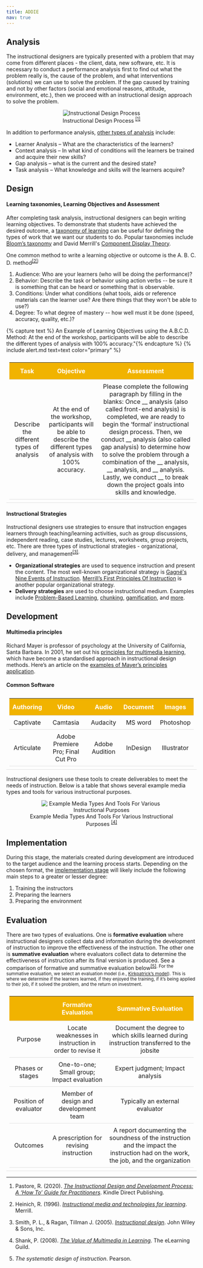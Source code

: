 ```yaml
---
title: ADDIE
nav: true
---
```


## Analysis

The instructional designers are typically presented with a problem that may come from different places - the client, data, new software, etc. It is necessary to conduct a performance analysis first to find out what the problem really is, the cause of the problem, and what interventions (solutions) we can use to solve the problem. If the gap caused by training and not by other factors (social and emotional reasons, attitude, environment, etc.), then we proceed with an instructional design approach to solve the problem.

<html>
     <style>
img {
    max-width: 75%;
    height: auto;
    }
    </style>
<body>
<center>
 <figure>
 <img src="https://raw.githubusercontent.com/hanwendong1/IntrotoID/master/images/performance_analysis.jpg" alt="Instructional Design Process" />
 <figcaption>
Instructional Design Process
 <sup class="footnote-ref"><a href="#fn1" id="fnref1">
 [1]</a>
</sup>
 </figcaption>
</figure>
</center>
</body>
</html>

In addition to performance analysis, <a href="https://www.devlinpeck.com/posts/analysis-instructional-design" target="_blank">other types of analysis</a> include:
- Learner Analysis – What are the characteristics of the learners?
- Context analysis – In what kind of conditions will the learners be trained and acquire their new skills?
- Gap analysis – what is the current and the desired state?
- Task analysis – What knowledge and skills will the learners acquire?

## Design

#### Learning taxonomies, Learning Objectives and Assessment 

After completing task analysis, instructional designers can begin writing learning objectives. To demonstrate that students have achieved the desired outcome, a <a href="https://bokcenter.harvard.edu/taxonomies-learning" target="_blank">taxonomy of learning</a> can be useful for defining the types of work that we want our students to do. Popular taxonomies include <a href="https://tips.uark.edu/using-blooms-taxonomy/" target="_blank">Bloom’s taxonomy</a> and David Merrill's <a href="https://www.instructionaldesign.org/theories/component-display/" target="_blank">Component Display Theory</a>.

One common method to write a learning objective or outcome is the A. B. C. D. method<sup class="footnote-ref"><a href="#fn2" id="fnref2">[2]</a>:
1.	Audience: Who are your learners (who will be doing the performance)?
2.	Behavior: Describe the task or behavior using action verbs -- be sure it is something that can be heard or something that is observable.
3.	Conditions: Under what conditions (what tools, aids or reference materials can the learner use? Are there things that they won't be able to use?)
4.	Degree: To what degree of mastery -- how well must it be done (speed, accuracy, quality, etc.)?

{% capture text %} An Example of Learning Objectives using the A.B.C.D. Method: At the end of the workshop, participants will be able to describe the different types of analysis with 100% accuracy."{% endcapture %}
{% include alert.md text=text color="primary" %}

<html>
   <head>
      <style>
         table {width: 100%;}
         table, td, th {
            border-collapse: collapse;
            padding: 8px;
            border-bottom: 1px solid #ddd;
         th {            
            style="text-align:Center"
            border: 1px solid black;
            padding-top: 12px;
            padding-bottom: 12px;
            background-color: #f1b300;
            color: white;
            }
      </style>
   </head>
   <body>
      <table>
         <tr>
            <th style="background-color: #f1b300; color: white; text-align:Center">Task</th>
            <th style="background-color: #f1b300; color: white; text-align:Center">Objective</th>
            <th style="background-color: #f1b300; color: white; text-align:Center">Assessment</th>
         </tr>
         <tr>
            <td style="text-align:Center">Describe the different types of analysis</td>
            <td style="text-align:Center">At the end of the workshop, participants will be able to describe the different types of analysis with 100% accuracy.</td>
            <td style="text-align:Center">Please complete the following paragraph by filling in the blanks: Once __ analysis (also called front-end analysis) is completed, we are ready to begin the ‘formal’ instructional design process. Then, we conduct __ analysis (also called gap analysis) to determine how to solve the problem through a combination of the __ analysis, __ analysis, and __ analysis. Lastly, we conduct __ to break down the project goals into skills and knowledge.
</td>
         </tr>
      </table>
   </body>
</html>

#### Instructional Strategies 

Instructional designers use strategies to ensure that instruction engages learners through teaching/learning activities, such as group discussions, independent reading, case studies, lectures, worksheets, group projects, etc. There are three types of instructional strategies - organizational, delivery, and management<sup class="footnote-ref"><a href="#fn3" id="fnref3">[3]</a>.
     
- **Organizational strategies** are used to sequence instruction and present the content. The most well-known organizational strategy is <a href="https://www.valpo.edu/vital/files/2015/12/gagne_nine_events.pdf" target="_blank">Gagné's Nine Events of Instruction</a>. <a href="http://instructionaldesign.io/toolkit/merrill/" target="_blank">Merrill’s First Principles Of Instruction</a> is another popular organizational strategy. 
- **Delivery strategies** are used to choose instructional medium. Examples include <a href="https://teaching.cornell.edu/teaching-resources/engaging-students/problem-based-learning" target="_blank">Problem-Based Learning</a>, <a href="https://www.nngroup.com/articles/chunking/" target="_blank">chunking</a>, <a href="https://ii.library.jhu.edu/2014/05/13/what-is-gamification-and-why-use-it-in-teaching/" target="_blank">gamification</a>, and <a href="https://kean.edu/~tpc/Instructional%20Strategies.pdf" target="_blank">more</a>. 

## Development

#### Multimedia principles

Richard Mayer is professor of psychology at the University of California, Santa Barbara. In 2001, he set out his <a href="http://instructionaldesign.io/toolkit/mayer/" target="_blank">principles for multimedia learning</a>, which have become a standardised approach in instructional design methods. Here’s an article on the <a href="https://www.linkedin.com/pulse/cognitive-load-theory-part-ii-mayers-multimedia-borg%C3%BE%C3%B3r-%C3%A1sgeirsson" target="_blank">examples of Mayer’s principles application</a>.

#### Common Software

<html>
   <head>
      <style>
         table {width: 100%;}
         table, td, th {
            border-collapse: collapse;
            padding: 8px;
            border-bottom: 1px solid #ddd;
         th {            
            style="text-align:Center"
            border: 1px solid black;
            padding-top: 12px;
            padding-bottom: 12px;
            background-color: #f1b300;
            color: white;
            }
      </style>
   </head>
   <body>
      <table>
         <tr>
            <th style="background-color: #f1b300; color: white; text-align:Center">Authoring</th>
            <th style="background-color: #f1b300; color: white; text-align:Center">Video</th>
            <th style="background-color: #f1b300; color: white; text-align:Center">Audio</th>
                          <th style="background-color: #f1b300; color: white; text-align:Center">Document</th>
                          <th style="background-color: #f1b300; color: white; text-align:Center">Images</th>
         </tr>
         <tr>
            <td style="text-align:Center">Captivate</td> 
            <td style="text-align:Center">Camtasia</td>
            <td style="text-align:Center">Audacity</td>
            <td style="text-align:Center">MS word</td>
            <td style="text-align:Center">Photoshop</td>
         </tr>
         <tr>
            <td style="text-align:Center">Articulate</td> 
            <td style="text-align:Center">Adobe Premiere Pro; Final Cut Pro</td>
            <td style="text-align:Center">Adobe Audition</td>
            <td style="text-align:Center">InDesign</td>
            <td style="text-align:Center">Illustrator</td>
         </tr>
      </table>
   </body>
</html>

Instructional designers use these tools to create deliverables to meet the needs of instruction. Below is a table that shows several example media types and tools for various instructional purposes.

<html>
     <style>
img {
    max-width: 75%;
    height: auto;
    }
    </style>
<body>
<center>
 <figure>
 <img src="https://raw.githubusercontent.com/hanwendong1/IntrotoID/master/images/media_types.PNG" alt="Example Media Types And Tools For Various Instructional Purposes" />
 <figcaption>
Example Media Types And Tools For Various Instructional Purposes
 <sup class="footnote-ref"><a href="#fn4" id="fnref4">
 [4]</a>
</sup>
 </figcaption>
</figure>
</center>
</body>
</html>

## Implementation

During this stage, the materials created during development are introduced to the target audience and the learning process starts. Depending on the chosen format, the <a href="https://elearningindustry.com/getting-know-addie-implementation" target="_blank">implementation stage</a> will likely include the following main steps to a greater or lesser degree:

1. Training the instructors
2. Preparing the learners
3. Preparing the environment

## Evaluation

There are two types of evaluations. One is **formative evaluation** where instructional designers collect data and information during the development of instruction to improve the effectiveness of the instruction. The other one is **summative evaluation** where evaluators collect data to determine the effectiveness of instruction after its final version is produced. See a comparison of formative and summative evaluation below<sup class="footnote-ref"><a href="#fn5" id="fnref5">[5]</a>. 
For the summative evaluation, we select an evaluation model (i.e., <a href="https://educationaltechnology.net/kirkpatrick-model-four-levels-learning-evaluation/" target="_blank">Kirkpatrick’s model</a>). This is where we determine if the learners learned, if they enjoyed the training, if it’s being applied to their job, if it solved the problem, and the return on investment.

<html>
   <head>
      <style>
         table {width: 100%;}
         table, td, th {
            border-collapse: collapse;
            padding: 8px;
            border-bottom: 1px solid #ddd;
         th {            
            style="text-align:Center"
            border: 1px solid black;
            padding-top: 12px;
            padding-bottom: 12px;
            background-color: #f1b300;
            color: white;
            }
      </style>
   </head>
   <body>
      <table>
         <tr>
            <th style="background-color: #f1b300; color: white; text-align:Center"> </th>
            <th style="background-color: #f1b300; color: white; text-align:Center">Formative Evaluation</th>
            <th style="background-color: #f1b300; color: white; text-align:Center">Summative Evaluation</th>
         </tr>
         <tr>
            <td style="text-align:Center">Purpose</td>
            <td style="text-align:Center">Locate weaknesses in instruction in order to revise it</td>
            <td style="text-align:Center">Document the degree to which skills learned during instruction transferred to the jobsite</td>
         </tr>
         <tr>
            <td style="text-align:Center">Phases or stages</td>
            <td style="text-align:Center">One-to-one; Small group; Impact evaluation</td>
            <td style="text-align:Center">Expert judgment; Impact analysis</td>
         </tr>
         <tr>
            <td style="text-align:Center">Position of evaluator</td>
            <td style="text-align:Center">Member of design and development team</td>
            <td style="text-align:Center">Typically an external evaluator</td>
         </tr>
         <tr>
            <td style="text-align:Center">Outcomes</td>
            <td style="text-align:Center">A prescription for revising instruction</td>
            <td style="text-align:Center">A report documenting the soundness of the instruction and the impact the instruction had on the work, the job, and the organization</td>
         </tr>           
      </table>
   </body>
</html>

<hr class="footnotes-sep">
<ol class="footnotes-list">
<li id="fn1"  class="footnote-item"><p>Pastore, R. (2020). <a href="https://www.raypastore.com/ISDBook-Final.pdf" target="_blank"><em>The Instructional Design and Development Process: A ‘How To’ Guide for Practitioners</em></a>. Kindle Direct Publishing.</p>
<li id="fn2"  class="footnote-item"><p>Heinich, R. (1996). <a href="https://alliance-primo.hosted.exlibrisgroup.com/permalink/f/m1uotc/CP71152673350001451" target="_blank"><em>
Instructional media and technologies for learning</em></a>. Merrill</em>.</p>
<li id="fn3"  class="footnote-item"><p>Smith, P. L., & Ragan, Tillman J. (2005). <a href="https://alliance-primo.hosted.exlibrisgroup.com/permalink/f/m1uotc/CP71158395410001451" target="_blank"><em>Instructional design</em></a>. John Wiley & Sons, Inc.</p>
<li id="fn4"  class="footnote-item"><p>Shank, P. (2008). <a href="https://www.academia.edu/887046/The_value_of_multimedia_in_learning" target="_blank"><em>The Value of Multimedia in Learning</em></a>. The eLearning Guild.</p>  
<li id="fn5"  class="footnote-item"><pDick, W., Carey, Lou., & Carey, James O. (2015). <a href="https://alliance-primo.hosted.exlibrisgroup.com/permalink/f/m1uotc/CP71334736690001451" target="_blank"><em>The systematic design of instruction</em></a>. Pearson.</p>       
